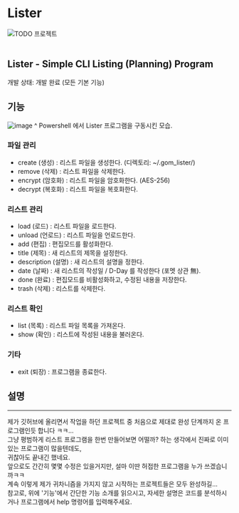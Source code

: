 # Lister
![TODO 프로젝트](https://github.com/users/igomq/projects/2)<br/><br/>

## Lister - Simple CLI Listing (Planning) Program
개발 상태: 개발 완료 (모든 기본 기능)

## 기능
![image](https://user-images.githubusercontent.com/48321102/168833521-3e0c2592-f1a8-413e-9f74-b0890408d2ff.png)
^ Powershell 에서 Lister 프로그램을 구동시킨 모습.

### 파일 관리
+ create   (생성) : 리스트 파일을 생성한다. (디렉토리: ~/.gom_lister/)
+ remove   (삭제) : 리스트 파일을 삭제한다.
+ encrypt  (암호화) : 리스트 파일을 암호화한다. (AES-256)
+ decrypt  (복호화) : 리스트 파일을 복호화한다.

### 리스트 관리
+ load        (로드) : 리스트 파일을 로드한다.
+ unload      (언로드) : 리스트 파일을 언로드한다.
+ add         (편집) : 편집모드를 활성화한다.
+ title       (제목) : 새 리스트의 제목을 설정한다.
+ description (설명) : 새 리스트의 설명을 정한다.
+ date        (날짜) : 새 리스트의 작성일 / D-Day 를 작성한다 (포멧 상관 無).
+ done        (완료) : 편집모드를 비활성화하고, 수정된 내용을 저장한다.
+ trash       (삭제) : 리스트를 삭제한다.

### 리스트 확인
+ list     (목록) : 리스트 파일 목록을 가져온다.
+ show     (확인) : 리스트에 작성된 내용을 불러온다.

### 기타
+ exit     (퇴장) : 프로그램을 종료한다.


## 설명
-- -- --
제가 깃허브에 올리면서 작업을 하던 프로젝트 중 처음으로 제대로 완성 단계까지 온 프로그램인듯 합니다 ㅋㅋ...
<br/> 그냥 평범하게 리스트 프로그램을 한번 만들어보면 어떨까? 하는 생각에서 진짜로 이미 있는 프로그램이 많을텐데도, <br/> 귀찮아도 끝내긴 했네요.
<br/> 앞으로도 간간히 몇몇 수정은 있을거지만, 설마 이딴 허접한 프로그램을 누가 쓰겠습니까ㅋㅋ
<br/> 계속 이렇게 제가 귀차니즘을 가지지 않고 시작하는 프로젝트들은 모두 완성하길...
<br/> 참고로, 위에 '기능'에서 간단한 기능 소개를 읽으시고, 자세한 설명은 코드를 분석하시거나 프로그램에서 help 명령어를 입력해주세요.